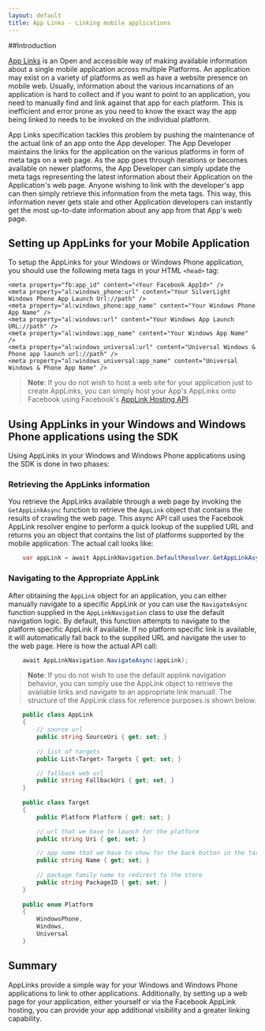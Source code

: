 ```yaml
---
layout: default
title: App Links - Linking mobile applications
---
```


##Introduction

[App Links](http://applinks.org/) is an Open and accessible way of making available information about a single mobile application across multiple Platforms. An application may exist on a variety of platforms as well as have a website presence on mobile web. Usually, information about the various incarnations of an application is hard to collect and if you want to point to an application, you need to manually find and link against that app for each platform. This is inefficient and error prone as you need to know the exact way the app being linked to needs to be invoked on the individual platform.

App Links specification tackles this problem by pushing the maintenance of the actual link of an app onto the App developer. The App Developer maintains the links for the application on the various platforms in form of meta tags on a web page. As the app goes through iterations or becomes available on newer platforms, the App Developer can simply update the meta tags representing the latest information about their Application on the Application's web page. Anyone wishing to link with the developer's app can then simply retrieve this information from the meta tags. This way, this information never gets stale and other Application developers can instantly get the most up-to-date information about any app from that App's web page.

## Setting up AppLinks for your Mobile Application

To setup the AppLinks for your Windows or Windows Phone application, you should use the following meta tags in your HTML ``` <head> ``` tag:

    <meta property="fb:app_id" content="<Your Facebook AppId>" />
    <meta property="al:windows_phone:url" content="Your SilverLight Windows Phone App Launch Url://path" />
    <meta property="al:windows_phone:app_name" content="Your Windows Phone App Name" />
    <meta property="al:windows:url" content="Your Windows App Launch URL://path" />
    <meta property="al:windows:app_name" content="Your Windows App Name" />
    <meta property="al:windows_universal:url" content="Universal Windows & Phone app launch url://path" />
    <meta property="al:windows_universal:app_name" content="Universal Windows & Phone App Name" />


> **Note**: If you do not wish to host a web site for your application just to create AppLinks, you can simply host your App's AppLinks onto Facebook using Facebook's [AppLink Hosting API](https://developers.facebook.com/docs/applinks/hosting-api).

## Using AppLinks in your Windows and Windows Phone applications using the SDK

Using AppLinks in your Windows and Windows Phone applications using the SDK is done in two phases:

### Retrieving the AppLinks information

You retrieve the AppLinks available through a web page by invoking the ``` GetAppLinkAsync ``` function to retrieve the ``` AppLink ``` object that contains the results of crawling the web page. This async API call uses the Facebook AppLink resolver engine to perform a quick lookup of the supplied URL and returns you an object that contains the list of platforms supported by the mobile application. The actual call looks like:

```c#
    var appLink = await AppLinkNavigation.DefaultResolver.GetAppLinkAsync("access token", "url with applinks");
```

### Navigating to the Appropriate AppLink

After obtaining the ``` AppLink ``` object for an application, you can either manually navigate to a specific AppLink or you can use the ``` NavigateAsync ``` function supplied in the ``` AppLinkNavigation ``` class to use the default navigation logic. By default, this function attempts to navigate to the platform specific AppLink if available. If no platform specific link is available, it will automatically fall back to the supplied URL and navigate the user to the web page. Here is how the actual API call:

```c#
    await AppLinkNavigation.NavigateAsync(appLink);
```

> **Note**: If you do not wish to use the default applink navigation behavior, you can simply use the AppLink object to retrieve the available links and navigate to an appropriate link  manuall. The structure of the AppLink class for reference purposes is shown below.

```C#
    public class AppLink
    {
        // source url
        public string SourceUri { get; set; }
        
        // list of targets
        public List<Target> Targets { get; set; } 

        // fallback web url
        public string FallbackUri { get; set; }
    }
    
    public class Target
    {
        public Platform Platform { get; set; }

        // url that we have to launch for the platform
        public string Uri { get; set; }

        // app name that we have to show for the back button in the target app
        public string Name { get; set; }
        
        // package family name to redirect to the store
        public string PackageID { get; set; }
    }
    
    public enum Platform
    {
        WindowsPhone,
        Windows,
        Universal
    }
```

## Summary
AppLinks provide a simple way for your Windows and Windows Phone applications to link to other applications. Additionally, by setting up a web page for your application, either yourself or via the Facebook AppLink hosting, you can provide your app additional visibility and a greater linking capability.